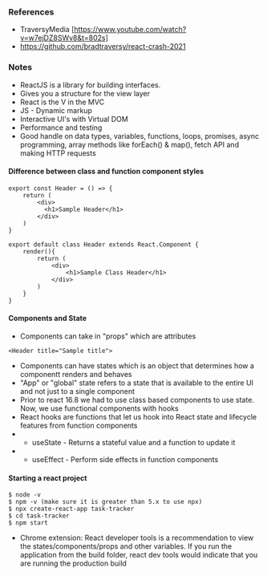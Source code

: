 ### References
  * TraversyMedia [https://www.youtube.com/watch?v=w7ejDZ8SWv8&t=802s]
  * https://github.com/bradtraversy/react-crash-2021

### Notes
- ReactJS is a library for building interfaces.
- Gives you a structure for the view layer
- React is the V in the MVC
- JS - Dynamic markup
- Interactive UI's with Virtual DOM
- Performance and testing
- Good handle on data types, variables, functions, loops, promises, async programming, array methods like forEach() & map(), fetch API and making HTTP requests

#### Difference between class and function component styles
```
export const Header = () => {
    return (
        <div>
          <h1>Sample Header</h1>
        </div>  
    )
}

export default class Header extends React.Component {
    render(){
        return (
            <div>
                <h1>Sample Class Header</h1>
            </div>
        )
    }
}
```

#### Components and State
* Components can take in "props" which are attributes
```
<Header title="Sample title">
```
* Components can have states which is an object that determines how a componentt renders and behaves
* "App" or "global" state refers to a state that is available to the entire UI and not just to a single component
* Prior to react 16.8 we had to use class based components to use state. Now, we use functional components with hooks
* React hooks are functions that let us hook into React state and lifecycle features from function components
* * useState - Returns a stateful value and a function to update it
* * useEffect - Perform side effects in function components 


#### Starting a react project
```
$ node -v
$ npm -v (make sure it is greater than 5.x to use npx)
$ npx create-react-app task-tracker
$ cd task-tracker
$ npm start
```
* Chrome extension: React developer tools is a recommendation to view the states/components/props and other variables. If you run the application from the build folder, react dev tools would indicate that you are running the production build

